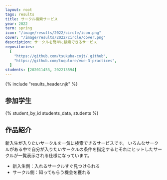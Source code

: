```yaml
---
layout: root
tags: results
title: サークル検索サービス
year: 2022
term: spring
icon: "/image/results/2022/circle/icon.png"
cover: "/image/results/2022/circle/cover.png"
description: サークルを簡単に検索できるサービス
repositories:
  [
    "https://github.com/tsukuba-cojt/.github",
    "https://github.com/tuqulore/vue-3-practices",
  ]
students: [202011453, 202213594]
---
```


{% include "results_header.njk" %}

## 参加学生

{% student_by_id students_data, students %}

## 作品紹介

新入生が入りたいサークルを一気に検索できるサービスです。
いろんなサークルがある中で自分が入りたいサークルの条件を指定するとそれにヒットしたサークルが一覧表示される仕様になっています。

- 新入生側：入れるサークルすぐ見つけられる
- サークル側：知ってもらう機会を獲れる
